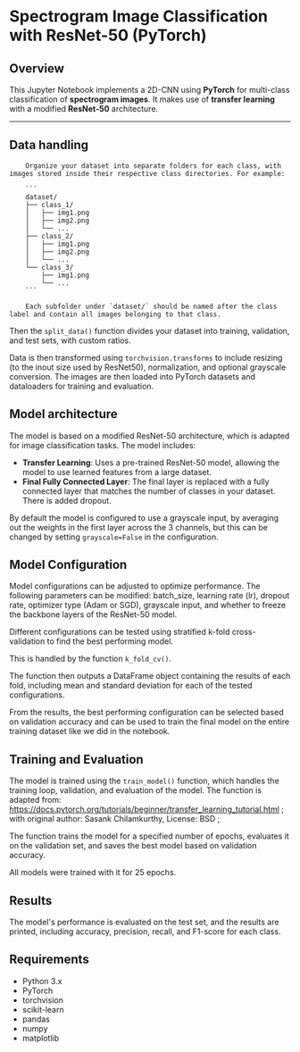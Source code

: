 # Spectrogram Image Classification with ResNet-50 (PyTorch)

## Overview

This Jupyter Notebook implements a 2D-CNN using **PyTorch** for multi-class classification of **spectrogram images**. It makes use of  **transfer learning** with a modified **ResNet-50** architecture.

---

## Data handling


        Organize your dataset into separate folders for each class, with images stored inside their respective class directories. For example:

        ```
        dataset/
        ├── class_1/
        │   ├── img1.png
        │   ├── img2.png
        │   └── ...
        ├── class_2/
        │   ├── img1.png
        │   ├── img2.png
        │   └── ...
        └── class_3/
            ├── img1.png
            └── ...
        ```

        Each subfolder under `dataset/` should be named after the class label and contain all images belonging to that class.

Then the `split_data()` function divides your dataset into training, validation, and test sets, with custom ratios. 

Data is then transformed using `torchvision.transforms` to include resizing (to the inout size used by ResNet50), normalization, and optional grayscale conversion. The images are then loaded into PyTorch datasets and dataloaders for training and evaluation.

## Model architecture

The model is based on a modified ResNet-50 architecture, which is adapted for image classification tasks. The model includes:
- **Transfer Learning**: Uses a pre-trained ResNet-50 model, allowing the model to use learned features from a large dataset.
- **Final Fully Connected Layer**: The final layer is replaced with a fully connected layer that matches the number of classes in your dataset. There is added dropout.

By default the model is configured to use a grayscale input, by averaging out the weights in the first layer across the 3 channels, but this can be changed by setting `grayscale=False` in the configuration.

## Model Configuration
Model configurations can be adjusted to optimize performance. The following parameters can be modified:
batch_size, learning rate (lr), dropout rate, optimizer type (Adam or SGD), grayscale input, and whether to freeze the backbone layers of the ResNet-50 model.

Different configurations can be tested using stratified k-fold cross-validation to find the best performing model.

This is handled by the function `k_fold_cv()`.

The function then outputs a DataFrame object containing the results of each fold, including mean and standard deviation for each of the tested configurations.

From the results, the best performing configuration can be selected based on validation accuracy and can be used to train the final model on the entire training dataset like we did in the notebook.

## Training and Evaluation
The model is trained using the `train_model()` function, which handles the training loop, validation, and evaluation of the model. The function is adapted from: https://docs.pytorch.org/tutorials/beginner/transfer_learning_tutorial.html ; with original author: Sasank Chilamkurthy, License: BSD ;

The function trains the model for a specified number of epochs, evaluates it on the validation set, and saves the best model based on validation accuracy. 

All models were trained with it for 25 epochs.

## Results
The model's performance is evaluated on the test set, and the results are printed, including accuracy, precision, recall, and F1-score for each class.

## Requirements
- Python 3.x
- PyTorch
- torchvision
- scikit-learn
- pandas
- numpy
- matplotlib


